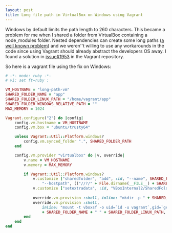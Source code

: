 ```yaml
---
layout: post
title: Long file path in VirtualBox on Windows using Vagrant
---
```


Windows by default limits the path length to 260 characters.
This became a problem for me when I shared a folder from VirtualBox containing a node_modules folder.
Nested dependencies can create some long paths ([a well known problem](https://github.com/joyent/node/issues/6960)) and we weren''t willing to use any workarounds in the code since using Vagrant should already abstract the developers OS away.
I found a solution in [issue#1953](https://github.com/mitchellh/vagrant/issues/1953) in the Vagrant repository.

So here is a vagrant file using the fix on Windows:

```ruby
# -*- mode: ruby -*-
# vi: set ft=ruby :

VM_HOSTNAME = "long-path-vm"
SHARED_FOLDER_NAME = "app"
SHARED_FOLDER_LINUX_PATH = "/home/vagrant/app"
SHARED_FOLDER_WINDOWS_RELATIVE_PATH = ""
MAX_MEMORY = 1024

Vagrant.configure("2") do |config|
    config.vm.hostname = VM_HOSTNAME
    config.vm.box = "ubuntu/trusty64"

    unless Vagrant::Util::Platform.windows?
        config.vm.synced_folder ".", SHARED_FOLDER_PATH
    end

    config.vm.provider "virtualbox" do |v, override|
        v.name = VM_HOSTNAME
        v.memory = MAX_MEMORY

        if Vagrant::Util::Platform.windows?
            v.customize ["sharedfolder", "add", :id, "--name", SHARED_FOLDER_NAME,
                "--hostpath", (("//?/" + File.dirname(__FILE__) + SHARED_FOLDER_WINDOWS_RELATIVE_PATH ).gsub("/","\\"))]
            v.customize ["setextradata", :id, "VBoxInternal2/SharedFoldersEnableSymlinksCreate/"+SHARED_FOLDER_NAME, "1"]
            
            override.vm.provision :shell, inline: "mkdir -p " + SHARED_FOLDER_LINUX_PATH
            override.vm.provision :shell,
                inline: "mount -t vboxsf -o uid=`id -u vagrant`,gid=`getent group vagrant | cut -d: -f3` "
                + SHARED_FOLDER_NAME + " " + SHARED_FOLDER_LINUX_PATH, run: "always"
        end
    end
end
```